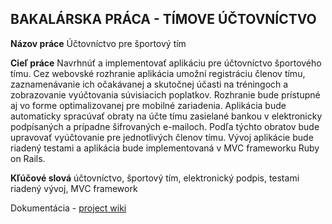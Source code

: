 ## BAKALÁRSKA PRÁCA - TÍMOVE ÚČTOVNÍCTVO

**Názov práce**
Účtovníctvo pre športový tím

**Cieľ práce**
Navrhnúť a implementovať aplikáciu pre účtovníctvo športového tímu. Cez webovské rozhranie aplikácia umožní registráciu členov tímu, zaznamenávanie ich očakávanej a skutočnej účasti na tréningoch a zobrazovanie vyúčtovania súvisiacich poplatkov. Rozhranie bude prístupné aj vo forme optimalizovanej pre mobilné zariadenia. Aplikácia bude automaticky spracúvať obraty na účte tímu zasielané bankou v elektronicky podpísaných a prípadne šifrovaných e-mailoch. Podľa týchto obratov bude upravovať vyúčtovanie pre jednotlivých členov tímu. Vývoj aplikácie bude riadený testami a aplikácia bude implementovaná v MVC frameworku Ruby on Rails.

**Kľúčové slová**
účtovníctvo, športový tím, elektronický podpis, testami riadený vývoj, MVC framework

Dokumentácia - [project wiki](https://github.com/MarosPixel/team-ucto/wiki)
